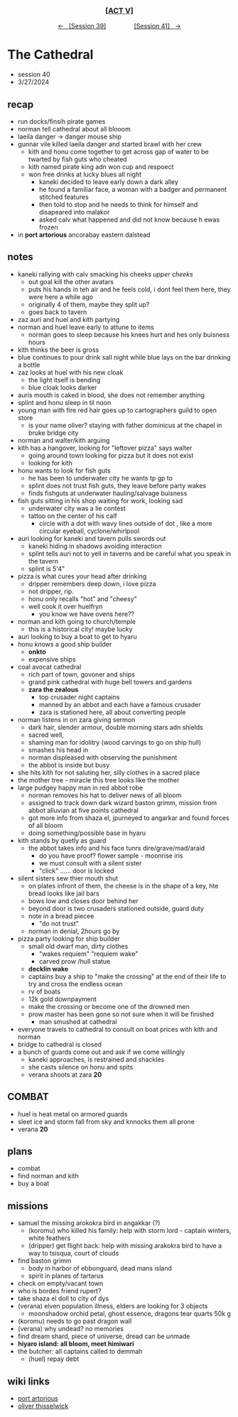 <div align="center">
  <h3 align="center"><a href="https://github.com/h-griffin/dnd-notes/blob/main/grimmhaus/act-V" >[ACT V]</a></h3>
  <p align="center">
    <a href="https://github.com/h-griffin/dnd-notes/blob/main/grimmhaus/act-V/24-03-20.md" >&larr; &nbsp; [Session 39]</a>
    &nbsp;&nbsp;&nbsp;&nbsp;&nbsp;&nbsp;&nbsp;&nbsp;&nbsp;&nbsp;&nbsp;&nbsp;&nbsp;&nbsp;
    <a href="https://github.com/h-griffin/dnd-notes/blob/main/grimmhaus/act-V/24-04-03.md" >[Session 41] &nbsp; &rarr;</a>
  </p>
</div>

# The Cathedral
- session 40
- 3/27/2024

## recap
- run docks/finsih pirate games
- norman tell cathedral about all blooom
- laeila danger -> danger mouse ship
- gunnar vile killed laeila danger and started brawl with her crew
    - kith and honu come together to get across gap of water to be twarted by fish guts who cheated
    - kith named pirate king adn won cup and respoect
    - won free drinks at lucky blues all night
        - kaneki decided to leave early down a dark alley
        - he found a familiar face, a woman with a badger and permanent stitched features
        - then told to stop and he needs to think for himself and disapeared into malakor
        - asked calv what happened and did not know because h ewas frozen
- in **port artorious** ancorabay eastern dalstead

## notes
- kaneki rallying with calv smacking his cheeks *upper cheeks*
    - out goal kill the other avatars
    - puts his hands in teh air and he feels cold, i dont feel them here, they were here a while ago
    - originally 4 of them, maybe they split up?
    - goes back to tavern
- zaz auri and huel and kith partying
- norman and huel leave early to attune to items
    - norman goes to sleep because his knees hurt and hes only buisness hours
- kith thinks the beer is gross
- blue continues to pour drink sall night while blue lays on the bar drinking a bottle
- zaz looks at huel with his new cloak
    - the light itself is bending
    - blue cloak looks darker
- auris mouth is caked in blood, she does not remember anything
- splint and honu sleep in til noon
- young man with fire red hair goes up to cartographers guild to open store
    - is your name oliver? staying with father dominicus at the chapel in bruke bridge city
- norman and walter/kith arguing
- kith has a hangover, looking for "leftover pizza" says walter
    - going around town looking for pizza but it does not exist
    - looking for kith
- honu wants to look for fish guts
    - he has been to underwater city he wants tp gp to
    - splint does not trust fish guts, they leave before party wakes
    - finds fishguts at underwater hauling/salvage buisness
- fish guts sitting in his shop waiting for work, looking sad
    - underwater city was a lie contest
    - tattoo on the center of his calf
        - circle with a dot with wavy lines outside of dot , like a more circular eyeball, cyclone/whirlpool
- auri looking for kaneki and tavern pulls swords out
    - kaneki hiding in shadows avoiding interaction
    - splint tells auri not to yell in taverns and be careful what you speak in the tavern
    - splint is 5'4"
- pizza is what cures your head after drinking
    - dripper remembers deep down, i love pizza
    - not dripper, rip.
    - honu only recalls "hot" and "cheesy"
    - well cook it over huelfryn
        - you know we have ovens here??
- norman and kith going to church/temple
    - this is a historical city! maybe lucky
- auri looking to buy a boat to get to hyaru
- honu knows a good ship builder
    - **onkto**
    - expensive ships
- coal avocat cathedral
    - rich part of town, govoner and ships
    - grand pink cathedral with huge bell towers and gardens
    - **zara the zealous**
        - top crusader night captains
        - manned by an abbot and each have a famous crusader
        - zara is stationed here, all about converting people
- norman listens in on zara giving sermon
    - dark hair, slender armour, double morning stars adn shields
    - sacred well,
    - shaming man for idolitry (wood carvings to go on ship hull)
    - smashes his head in
    - norman displeased with observing the punishment
    - the abbot is inside but busy
- she hits kith for not saluting her, silly clothes in a sacred place
- the mother tree - miracle this tree looks like the mother
- large pudgey happy man in red abbot robe
    - norman removes his hat to deliver news of all bloom
    - assigned to track down dark wizard baston grimm, mission from abbot alluvian at five points cathedral
    - got more info from shaza el, jpurneyed to angarkar and found forces of all bloom
    - doing something/possible base in hyaru
- kith stands by quetly as guard
    - the abbot takes info and his face tunrs dire/grave/mad/araid
        - do you have proof? flower sample - moonrise iris
        - we must consult with a silent sister
        - "click" ...... door is locked
- silent sisters sew thier mouth shut
    - on plates infront of them, the cheese is in the shape of a key, hte bread looks like jail bars
    - bows low and closes door behind her
    - beyond door is two crusaders stationed outside, guard duty
    - note in a bread piecee
        - "do not trust"
    - norman in denial, 2hours go by
- pizza party looking for ship builder
    - small old dwarf man, dirty clothes
        - "wakes requiem" "requiem wake"
        - carved prow /hull statue
    - **decklin wake**
    - captains buy a ship to "make the crossing" at the end of their life to try and cross the endless ocean
    - rv of boats
    - 12k gold downpayment
    - make the crossing or become one of the drowned men
    - prow master has been gone so not sure when it will be finished
        - man smushed at cathedral
- everyone travels to cathedral to consult on boat prices with kith and norman
- bridge to cathedral is closed
- a bunch of guards come out and ask if we come willingly
    - kaneki approaches, is restrained and shackles
    - she casts silence on honu and spits
    - verana shoots at zara **20**

## COMBAT
- huel is heat metal on armored guards
- sleet ice and storm fall from sky and knnocks them all prone
- verana  **20**

## plans
- combat
- find norman and kith
- buy a boat

## missions
- samuel the missing arokokra bird in angakkar (?)
    - (koromu) who killed his family: help with storm lord - captain winters, white feathers
    - (dripper) get flight back: help with missing arakokra bird to have a way to tsisqua, court of clouds
- find baston grimm
    - body in harbor of ebbonguard, dead mans island
    - spirit in planes of tartarus
- check on empty/vacant town
- who is bordes friend rupert?
- take shaza el doll to city of dys
- (verana) elven population illness, elders are looking for 3 objects
    - moonshadow orchid petal, ghost essence, dragons tear quarts 50k g
- (koromu) needs to go past dragon wall
- (verana) why undead? no memories
- find dream shard, piece of universe, dread can be unmade
- **hiyaro island: all bloom, meet himiwari**
- the butcher: all captains called to demmah
    - (huel) repay debt

## wiki links
- [port artorious](../lore.md#port-artorious-eastern-dalstead)
- [oliver thisselwick](../lore.md#oliver-thislewick)